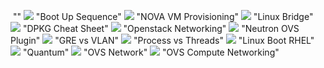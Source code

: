 ![]() ""
![](https://github.com/giridharmb/Images/blob/master/LXF100.tut_bootfail.diagram.png) "Boot Up Sequence"
![](https://github.com/giridharmb/Images/blob/master/Nova-VM-Provisioning.png) "NOVA VM Provisioning"
![](https://github.com/giridharmb/Images/blob/master/chris_net3.png) "Linux Bridge"
![](https://github.com/giridharmb/Images/blob/master/dpkg-cheatsheet.png) "DPKG Cheat Sheet"
![](https://github.com/giridharmb/Images/blob/master/openstack-full-blown1.png) "Openstack Networking"
![](https://github.com/giridharmb/Images/blob/master/openstack-networking-11-638.jpg) "Neutron OVS Plugin"
![](https://github.com/giridharmb/Images/blob/master/osog_1202.png) "GRE vs VLAN"
![](https://github.com/giridharmb/Images/blob/master/process.png) "Process vs Threads"
![](https://github.com/giridharmb/Images/blob/master/rhce_linux_boot_diagram.png) "Linux Boot RHEL"
![](https://github.com/giridharmb/Images/blob/master/OpenStack/quantum.gif) "Quantum"
![](https://github.com/giridharmb/Images/blob/master/under-the-hood-scenario-1-ovs-network.png) "OVS Network"
![](https://github.com/giridharmb/Images/blob/master/under-the-hood-scenario-1-ovs-compute.png) "OVS Compute Networking"